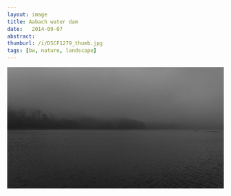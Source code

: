 ```yaml
---
layout: image
title: Aabach water dam
date:   2014-09-07
abstract: 
thumburl: /i/DSCF1279_thumb.jpg
tags: [bw, nature, landscape]
---
```

![](/i/DSCF1279.jpg)

